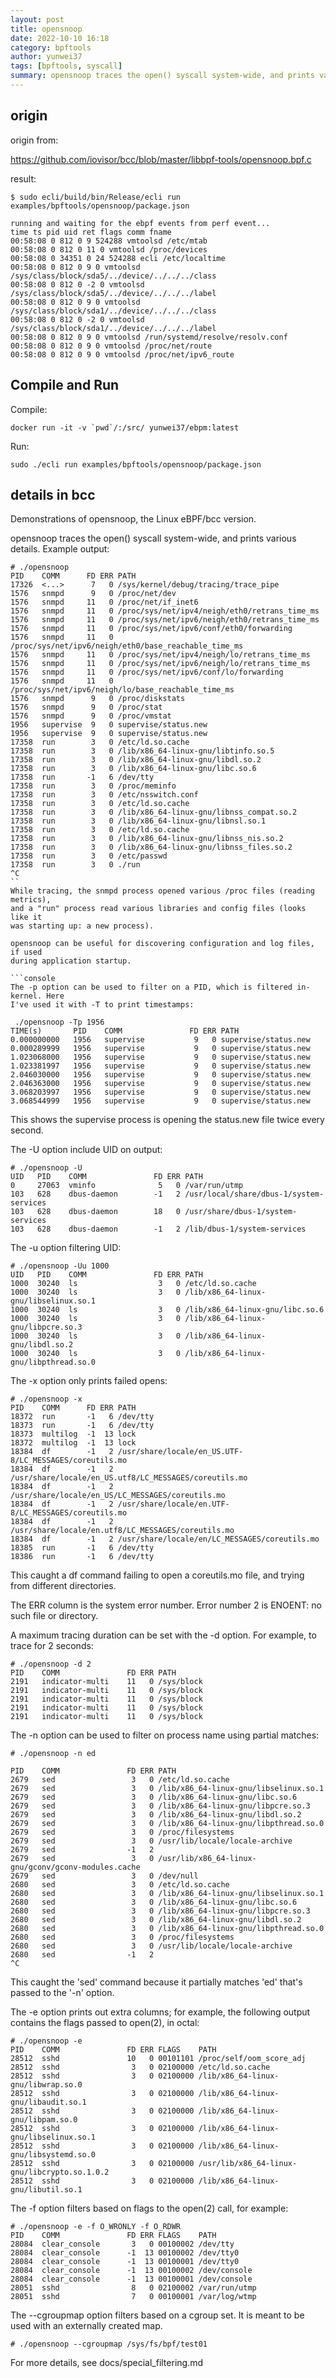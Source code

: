 ```yaml
---
layout: post
title: opensnoop
date: 2022-10-10 16:18
category: bpftools
author: yunwei37
tags: [bpftools, syscall]
summary: opensnoop traces the open() syscall system-wide, and prints various details.
---
```


## origin

origin from:

https://github.com/iovisor/bcc/blob/master/libbpf-tools/opensnoop.bpf.c

result:

```console
$ sudo ecli/build/bin/Release/ecli run examples/bpftools/opensnoop/package.json

running and waiting for the ebpf events from perf event...
time ts pid uid ret flags comm fname 
00:58:08 0 812 0 9 524288 vmtoolsd /etc/mtab 
00:58:08 0 812 0 11 0 vmtoolsd /proc/devices 
00:58:08 0 34351 0 24 524288 ecli /etc/localtime 
00:58:08 0 812 0 9 0 vmtoolsd /sys/class/block/sda5/../device/../../../class 
00:58:08 0 812 0 -2 0 vmtoolsd /sys/class/block/sda5/../device/../../../label 
00:58:08 0 812 0 9 0 vmtoolsd /sys/class/block/sda1/../device/../../../class 
00:58:08 0 812 0 -2 0 vmtoolsd /sys/class/block/sda1/../device/../../../label 
00:58:08 0 812 0 9 0 vmtoolsd /run/systemd/resolve/resolv.conf 
00:58:08 0 812 0 9 0 vmtoolsd /proc/net/route 
00:58:08 0 812 0 9 0 vmtoolsd /proc/net/ipv6_route 
```

## Compile and Run

Compile:

```shell
docker run -it -v `pwd`/:/src/ yunwei37/ebpm:latest
```

Run:

```shell
sudo ./ecli run examples/bpftools/opensnoop/package.json
```

## details in bcc

Demonstrations of opensnoop, the Linux eBPF/bcc version.

opensnoop traces the open() syscall system-wide, and prints various details.
Example output:
```console
# ./opensnoop
PID    COMM      FD ERR PATH
17326  <...>      7   0 /sys/kernel/debug/tracing/trace_pipe
1576   snmpd      9   0 /proc/net/dev
1576   snmpd     11   0 /proc/net/if_inet6
1576   snmpd     11   0 /proc/sys/net/ipv4/neigh/eth0/retrans_time_ms
1576   snmpd     11   0 /proc/sys/net/ipv6/neigh/eth0/retrans_time_ms
1576   snmpd     11   0 /proc/sys/net/ipv6/conf/eth0/forwarding
1576   snmpd     11   0 /proc/sys/net/ipv6/neigh/eth0/base_reachable_time_ms
1576   snmpd     11   0 /proc/sys/net/ipv4/neigh/lo/retrans_time_ms
1576   snmpd     11   0 /proc/sys/net/ipv6/neigh/lo/retrans_time_ms
1576   snmpd     11   0 /proc/sys/net/ipv6/conf/lo/forwarding
1576   snmpd     11   0 /proc/sys/net/ipv6/neigh/lo/base_reachable_time_ms
1576   snmpd      9   0 /proc/diskstats
1576   snmpd      9   0 /proc/stat
1576   snmpd      9   0 /proc/vmstat
1956   supervise  9   0 supervise/status.new
1956   supervise  9   0 supervise/status.new
17358  run        3   0 /etc/ld.so.cache
17358  run        3   0 /lib/x86_64-linux-gnu/libtinfo.so.5
17358  run        3   0 /lib/x86_64-linux-gnu/libdl.so.2
17358  run        3   0 /lib/x86_64-linux-gnu/libc.so.6
17358  run       -1   6 /dev/tty
17358  run        3   0 /proc/meminfo
17358  run        3   0 /etc/nsswitch.conf
17358  run        3   0 /etc/ld.so.cache
17358  run        3   0 /lib/x86_64-linux-gnu/libnss_compat.so.2
17358  run        3   0 /lib/x86_64-linux-gnu/libnsl.so.1
17358  run        3   0 /etc/ld.so.cache
17358  run        3   0 /lib/x86_64-linux-gnu/libnss_nis.so.2
17358  run        3   0 /lib/x86_64-linux-gnu/libnss_files.so.2
17358  run        3   0 /etc/passwd
17358  run        3   0 ./run
^C
``
While tracing, the snmpd process opened various /proc files (reading metrics),
and a "run" process read various libraries and config files (looks like it
was starting up: a new process).

opensnoop can be useful for discovering configuration and log files, if used
during application startup.

```console
The -p option can be used to filter on a PID, which is filtered in-kernel. Here
I've used it with -T to print timestamps:

 ./opensnoop -Tp 1956
TIME(s)       PID    COMM               FD ERR PATH
0.000000000   1956   supervise           9   0 supervise/status.new
0.000289999   1956   supervise           9   0 supervise/status.new
1.023068000   1956   supervise           9   0 supervise/status.new
1.023381997   1956   supervise           9   0 supervise/status.new
2.046030000   1956   supervise           9   0 supervise/status.new
2.046363000   1956   supervise           9   0 supervise/status.new
3.068203997   1956   supervise           9   0 supervise/status.new
3.068544999   1956   supervise           9   0 supervise/status.new
```
This shows the supervise process is opening the status.new file twice every
second.


The -U option include UID on output:
```console
# ./opensnoop -U
UID   PID    COMM               FD ERR PATH
0     27063  vminfo              5   0 /var/run/utmp
103   628    dbus-daemon        -1   2 /usr/local/share/dbus-1/system-services
103   628    dbus-daemon        18   0 /usr/share/dbus-1/system-services
103   628    dbus-daemon        -1   2 /lib/dbus-1/system-services
```

The -u option filtering UID:
```console
# ./opensnoop -Uu 1000
UID   PID    COMM               FD ERR PATH
1000  30240  ls                  3   0 /etc/ld.so.cache
1000  30240  ls                  3   0 /lib/x86_64-linux-gnu/libselinux.so.1
1000  30240  ls                  3   0 /lib/x86_64-linux-gnu/libc.so.6
1000  30240  ls                  3   0 /lib/x86_64-linux-gnu/libpcre.so.3
1000  30240  ls                  3   0 /lib/x86_64-linux-gnu/libdl.so.2
1000  30240  ls                  3   0 /lib/x86_64-linux-gnu/libpthread.so.0
```
The -x option only prints failed opens:
```console
# ./opensnoop -x
PID    COMM      FD ERR PATH
18372  run       -1   6 /dev/tty
18373  run       -1   6 /dev/tty
18373  multilog  -1  13 lock
18372  multilog  -1  13 lock
18384  df        -1   2 /usr/share/locale/en_US.UTF-8/LC_MESSAGES/coreutils.mo
18384  df        -1   2 /usr/share/locale/en_US.utf8/LC_MESSAGES/coreutils.mo
18384  df        -1   2 /usr/share/locale/en_US/LC_MESSAGES/coreutils.mo
18384  df        -1   2 /usr/share/locale/en.UTF-8/LC_MESSAGES/coreutils.mo
18384  df        -1   2 /usr/share/locale/en.utf8/LC_MESSAGES/coreutils.mo
18384  df        -1   2 /usr/share/locale/en/LC_MESSAGES/coreutils.mo
18385  run       -1   6 /dev/tty
18386  run       -1   6 /dev/tty
```
This caught a df command failing to open a coreutils.mo file, and trying from
different directories.

The ERR column is the system error number. Error number 2 is ENOENT: no such
file or directory.


A maximum tracing duration can be set with the -d option. For example, to trace
for 2 seconds:
```console
# ./opensnoop -d 2
PID    COMM               FD ERR PATH
2191   indicator-multi    11   0 /sys/block
2191   indicator-multi    11   0 /sys/block
2191   indicator-multi    11   0 /sys/block
2191   indicator-multi    11   0 /sys/block
2191   indicator-multi    11   0 /sys/block

```
The -n option can be used to filter on process name using partial matches:
```console
# ./opensnoop -n ed

PID    COMM               FD ERR PATH
2679   sed                 3   0 /etc/ld.so.cache
2679   sed                 3   0 /lib/x86_64-linux-gnu/libselinux.so.1
2679   sed                 3   0 /lib/x86_64-linux-gnu/libc.so.6
2679   sed                 3   0 /lib/x86_64-linux-gnu/libpcre.so.3
2679   sed                 3   0 /lib/x86_64-linux-gnu/libdl.so.2
2679   sed                 3   0 /lib/x86_64-linux-gnu/libpthread.so.0
2679   sed                 3   0 /proc/filesystems
2679   sed                 3   0 /usr/lib/locale/locale-archive
2679   sed                -1   2
2679   sed                 3   0 /usr/lib/x86_64-linux-gnu/gconv/gconv-modules.cache
2679   sed                 3   0 /dev/null
2680   sed                 3   0 /etc/ld.so.cache
2680   sed                 3   0 /lib/x86_64-linux-gnu/libselinux.so.1
2680   sed                 3   0 /lib/x86_64-linux-gnu/libc.so.6
2680   sed                 3   0 /lib/x86_64-linux-gnu/libpcre.so.3
2680   sed                 3   0 /lib/x86_64-linux-gnu/libdl.so.2
2680   sed                 3   0 /lib/x86_64-linux-gnu/libpthread.so.0
2680   sed                 3   0 /proc/filesystems
2680   sed                 3   0 /usr/lib/locale/locale-archive
2680   sed                -1   2
^C
```
This caught the 'sed' command because it partially matches 'ed' that's passed
to the '-n' option.


The -e option prints out extra columns; for example, the following output
contains the flags passed to open(2), in octal:
```console
# ./opensnoop -e
PID    COMM               FD ERR FLAGS    PATH
28512  sshd               10   0 00101101 /proc/self/oom_score_adj
28512  sshd                3   0 02100000 /etc/ld.so.cache
28512  sshd                3   0 02100000 /lib/x86_64-linux-gnu/libwrap.so.0
28512  sshd                3   0 02100000 /lib/x86_64-linux-gnu/libaudit.so.1
28512  sshd                3   0 02100000 /lib/x86_64-linux-gnu/libpam.so.0
28512  sshd                3   0 02100000 /lib/x86_64-linux-gnu/libselinux.so.1
28512  sshd                3   0 02100000 /lib/x86_64-linux-gnu/libsystemd.so.0
28512  sshd                3   0 02100000 /usr/lib/x86_64-linux-gnu/libcrypto.so.1.0.2
28512  sshd                3   0 02100000 /lib/x86_64-linux-gnu/libutil.so.1
```

The -f option filters based on flags to the open(2) call, for example:
```console
# ./opensnoop -e -f O_WRONLY -f O_RDWR
PID    COMM               FD ERR FLAGS    PATH
28084  clear_console       3   0 00100002 /dev/tty
28084  clear_console      -1  13 00100002 /dev/tty0
28084  clear_console      -1  13 00100001 /dev/tty0
28084  clear_console      -1  13 00100002 /dev/console
28084  clear_console      -1  13 00100001 /dev/console
28051  sshd                8   0 02100002 /var/run/utmp
28051  sshd                7   0 00100001 /var/log/wtmp
```

The --cgroupmap option filters based on a cgroup set. It is meant to be used
with an externally created map.
```console
# ./opensnoop --cgroupmap /sys/fs/bpf/test01
```
For more details, see docs/special_filtering.md

